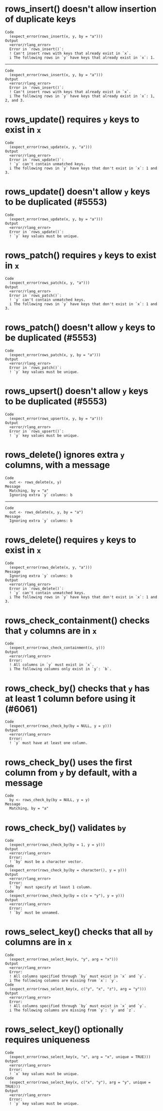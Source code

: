 # rows_insert() doesn't allow insertion of duplicate keys

    Code
      (expect_error(rows_insert(x, y, by = "a")))
    Output
      <error/rlang_error>
      Error in `rows_insert()`:
      ! Can't insert rows with keys that already exist in `x`.
      i The following rows in `y` have keys that already exist in `x`: 1.

---

    Code
      (expect_error(rows_insert(x, y, by = "a")))
    Output
      <error/rlang_error>
      Error in `rows_insert()`:
      ! Can't insert rows with keys that already exist in `x`.
      i The following rows in `y` have keys that already exist in `x`: 1, 2, and 3.

# rows_update() requires `y` keys to exist in `x`

    Code
      (expect_error(rows_update(x, y, "a")))
    Output
      <error/rlang_error>
      Error in `rows_update()`:
      ! `y` can't contain unmatched keys.
      i The following rows in `y` have keys that don't exist in `x`: 1 and 3.

# rows_update() doesn't allow `y` keys to be duplicated (#5553)

    Code
      (expect_error(rows_update(x, y, by = "a")))
    Output
      <error/rlang_error>
      Error in `rows_update()`:
      ! `y` key values must be unique.

# rows_patch() requires `y` keys to exist in `x`

    Code
      (expect_error(rows_patch(x, y, "a")))
    Output
      <error/rlang_error>
      Error in `rows_patch()`:
      ! `y` can't contain unmatched keys.
      i The following rows in `y` have keys that don't exist in `x`: 1 and 3.

# rows_patch() doesn't allow `y` keys to be duplicated (#5553)

    Code
      (expect_error(rows_patch(x, y, by = "a")))
    Output
      <error/rlang_error>
      Error in `rows_patch()`:
      ! `y` key values must be unique.

# rows_upsert() doesn't allow `y` keys to be duplicated (#5553)

    Code
      (expect_error(rows_upsert(x, y, by = "a")))
    Output
      <error/rlang_error>
      Error in `rows_upsert()`:
      ! `y` key values must be unique.

# rows_delete() ignores extra `y` columns, with a message

    Code
      out <- rows_delete(x, y)
    Message
      Matching, by = "a"
      Ignoring extra `y` columns: b

---

    Code
      out <- rows_delete(x, y, by = "a")
    Message
      Ignoring extra `y` columns: b

# rows_delete() requires `y` keys to exist in `x`

    Code
      (expect_error(rows_delete(x, y, "a")))
    Message
      Ignoring extra `y` columns: b
    Output
      <error/rlang_error>
      Error in `rows_delete()`:
      ! `y` can't contain unmatched keys.
      i The following rows in `y` have keys that don't exist in `x`: 1 and 3.

# rows_check_containment() checks that `y` columns are in `x`

    Code
      (expect_error(rows_check_containment(x, y)))
    Output
      <error/rlang_error>
      Error:
      ! All columns in `y` must exist in `x`.
      i The following columns only exist in `y`: `b`.

# rows_check_by() checks that `y` has at least 1 column before using it (#6061)

    Code
      (expect_error(rows_check_by(by = NULL, y = y)))
    Output
      <error/rlang_error>
      Error:
      ! `y` must have at least one column.

# rows_check_by() uses the first column from `y` by default, with a message

    Code
      by <- rows_check_by(by = NULL, y = y)
    Message
      Matching, by = "a"

# rows_check_by() validates `by`

    Code
      (expect_error(rows_check_by(by = 1, y = y)))
    Output
      <error/rlang_error>
      Error:
      ! `by` must be a character vector.
    Code
      (expect_error(rows_check_by(by = character(), y = y)))
    Output
      <error/rlang_error>
      Error:
      ! `by` must specify at least 1 column.
    Code
      (expect_error(rows_check_by(by = c(x = "y"), y = y)))
    Output
      <error/rlang_error>
      Error:
      ! `by` must be unnamed.

# rows_select_key() checks that all `by` columns are in `x`

    Code
      (expect_error(rows_select_key(x, "y", arg = "x")))
    Output
      <error/rlang_error>
      Error:
      ! All columns specified through `by` must exist in `x` and `y`.
      i The following columns are missing from `x`: `y`.
    Code
      (expect_error(rows_select_key(x, c("y", "x", "z"), arg = "y")))
    Output
      <error/rlang_error>
      Error:
      ! All columns specified through `by` must exist in `x` and `y`.
      i The following columns are missing from `y`: `y` and `z`.

# rows_select_key() optionally requires uniqueness

    Code
      (expect_error(rows_select_key(x, "x", arg = "x", unique = TRUE)))
    Output
      <error/rlang_error>
      Error:
      ! `x` key values must be unique.
    Code
      (expect_error(rows_select_key(x, c("x", "y"), arg = "y", unique = TRUE)))
    Output
      <error/rlang_error>
      Error:
      ! `y` key values must be unique.

